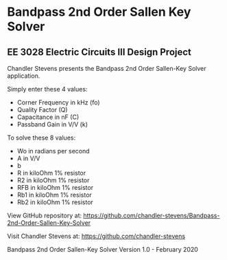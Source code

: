 # Bandpass 2nd Order Sallen Key Solver
## EE 3028 Electric Circuits III Design Project

Chandler Stevens presents the Bandpass 2nd Order Sallen-Key Solver application.

Simply enter these 4 values:

- Corner Frequency in kHz (fo)
- Quality Factor (Q)
- Capacitance in nF (C)
- Passband Gain in V/V (k)

To solve these 8 values:

- Wo in radians per second
- A in V/V
- b
- R in kiloOhm 1% resistor
- R2 in kiloOhm 1% resistor
- RFB in kiloOhm 1% resistor
- Rb1 in kiloOhm 1% resistor
- Rb2 in kiloOhm 1% resistor

View GitHub repository at:
https://github.com/chandler-stevens/Bandpass-2nd-Order-Sallen-Key-Solver

Visit Chandler Stevens at: https://github.com/chandler-stevens

Bandpass 2nd Order Sallen-Key Solver Version 1.0 - February 2020
